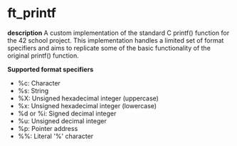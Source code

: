 # ft_printf

**description**
A custom implementation of the standard C printf() function for the 42 school project. This implementation handles a limited set of format specifiers and aims to replicate some of the basic functionality of the original printf() function.

**Supported format specifiers**
- %c: Character
- %s: String
- %X: Unsigned hexadecimal integer (uppercase)
- %x: Unsigned hexadecimal integer (lowercase)
- %d or %i: Signed decimal integer
- %u: Unsigned decimal integer
- %p: Pointer address
- %%: Literal '%' character
